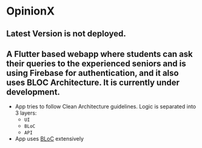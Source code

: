 # OpinionX

## Latest Version is not deployed.

## A Flutter based webapp where students can ask their queries to the experienced seniors and is using Firebase for authentication, and it also uses BLOC Architecture. It is currently under development.

- App tries to follow Clean Architecture guidelines. Logic is separated into 3 layers:
    - `UI`
    - `BLoC`
    - `API`
- App uses [BLoC](https://bloclibrary.dev/#/coreconcepts) extensively
